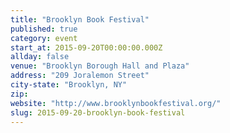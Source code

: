 ```yaml
---
title: "Brooklyn Book Festival"
published: true
category: event
start_at: 2015-09-20T00:00:00.000Z
allday: false
venue: "Brooklyn Borough Hall and Plaza"
address: "209 Joralemon Street"
city-state: "Brooklyn, NY"
zip:
website: "http://www.brooklynbookfestival.org/"
slug: 2015-09-20-brooklyn-book-festival
---
```


